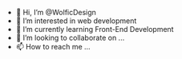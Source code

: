 - 👋 Hi, I’m @WolficDesign
- 👀 I’m interested in web development
- 🌱 I’m currently learning Front-End Development
- 💞️ I’m looking to collaborate on ...
- 📫 How to reach me ...

<!---
WolficDesign/WolficDesign is a ✨ special ✨ repository because its `README.md` (this file) appears on your GitHub profile.
You can click the Preview link to take a look at your changes.
--->
